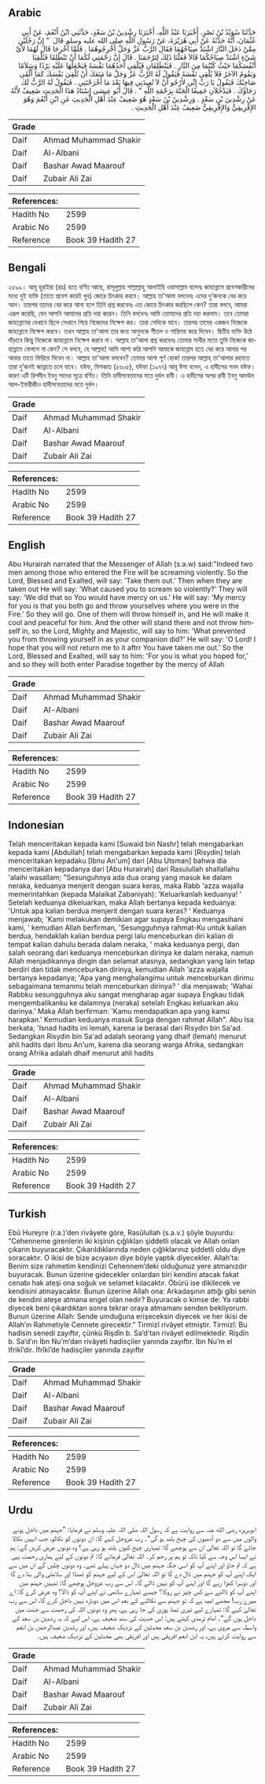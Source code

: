 ## Arabic


<div dir="rtl" lang="ar" style={{fontSize:'larger',backgroundColor:'#f8f9fa',padding:20}}>
حَدَّثَنَا سُوَيْدُ بْنُ نَصْرٍ، أَخْبَرَنَا عَبْدُ اللَّهِ، أَخْبَرَنَا رِشْدِينُ بْنُ سَعْدٍ، حَدَّثَنِي ابْنُ أَنْعُمَ، عَنْ أَبِي عُثْمَانَ، أَنَّهُ حَدَّثَهُ عَنْ أَبِي هُرَيْرَةَ، عَنْ رَسُولِ اللَّهِ صلى الله عليه وسلم قَالَ ‏ "‏ إِنَّ رَجُلَيْنِ مِمَّنْ دَخَلَ النَّارَ اشْتَدَّ صِيَاحُهُمَا فَقَالَ الرَّبُّ عَزَّ وَجَلَّ أَخْرِجُوهُمَا ‏.‏ فَلَمَّا أُخْرِجَا قَالَ لَهُمَا لأَىِّ شَيْءٍ اشْتَدَّ صِيَاحُكُمَا قَالاَ فَعَلْنَا ذَلِكَ لِتَرْحَمَنَا ‏.‏ قَالَ إِنَّ رَحْمَتِي لَكُمَا أَنْ تَنْطَلِقَا فَتُلْقِيَا أَنْفُسَكُمَا حَيْثُ كُنْتُمَا مِنَ النَّارِ ‏.‏ فَيَنْطَلِقَانِ فَيُلْقِي أَحَدُهُمَا نَفْسَهُ فَيَجْعَلُهَا عَلَيْهِ بَرْدًا وَسَلاَمًا وَيَقُومُ الآخَرُ فَلاَ يُلْقِي نَفْسَهُ فَيَقُولُ لَهُ الرَّبُّ عَزَّ وَجَلَّ مَا مَنَعَكَ أَنْ تُلْقِيَ نَفْسَكَ كَمَا أَلْقَى صَاحِبُكَ فَيَقُولُ يَا رَبِّ إِنِّي لأَرْجُو أَنْ لاَ تُعِيدَنِي فِيهَا بَعْدَ مَا أَخْرَجْتَنِي ‏.‏ فَيَقُولُ لَهُ الرَّبُّ لَكَ رَجَاؤُكَ ‏.‏ فَيَدْخُلاَنِ جَمِيعًا الْجَنَّةَ بِرَحْمَةِ اللَّهِ ‏"‏ ‏.‏ قَالَ أَبُو عِيسَى إِسْنَادُ هَذَا الْحَدِيثِ ضَعِيفٌ لأَنَّهُ عَنْ رِشْدِينَ بْنِ سَعْدٍ ‏.‏ وَرِشْدِينُ بْنُ سَعْدٍ هُوَ ضَعِيفٌ عِنْدَ أَهْلِ الْحَدِيثِ عَنِ ابْنِ أَنْعُمَ وَهُوَ الإِفْرِيقِيُّ وَالإِفْرِيقِيُّ ضَعِيفٌ عِنْدَ أَهْلِ الْحَدِيثِ ‏.‏
</div>
<div style={{backgroundColor:'#f8f9fa',padding:20, marginBottom: 10}}><table> <thead> <tr> <th>Grade</th> <th></th> </tr> </thead> <tbody> <tr><td>Daif</td><td>Ahmad Muhammad Shakir</td></tr><tr><td>Daif</td><td>Al-Albani</td></tr><tr><td>Daif</td><td>Bashar Awad Maarouf</td></tr><tr><td>Daif</td><td>Zubair Ali Zai</td></tr></tbody></table><table> <thead> <tr> <th>References:</th> <th></th> </tr> </thead> <tbody><tr><td>Hadith No</td><td>2599</td></tr><tr><td>Arabic No</td><td>2599</td></tr><tr><td>Reference</td><td>Book 39 Hadith 27</td></tr></tbody></table></div>

## Bengali


<div dir="ltr" lang="bn" style={{fontSize:'larger',backgroundColor:'#f8f9fa',padding:20}}>
২৫৯৯। আবূ হুরাইরা (রাঃ) হতে বর্ণিত আছে, রাসূলুল্লাহ সাল্লাল্লাহু আলাইহি ওয়াসাল্লাম বলেনঃ জাহান্নামে প্রবেশকারীদের মধ্যে দুই ব্যক্তি (তাতে প্রবেশ করেই খুব) জোরে চিৎকার করবে। আল্লাহ তা'আলা বলবেনঃ এদের দু’জনকে বের করে আন। তারপর তাদের বের করে আনা হলে তিনি প্রশ্ন করবেনঃ এত জোরে চিৎকার করছিলে কেন? তারা বলবে, আমরা এরূপ করেছি, যেন আপনি আমাদের প্রতি দয়া করেন। তিনি বলবেনঃ আমি তোমাদের প্রতি দয়া করলাম। তবে তোমরা জাহান্নামের যেখানে ছিলে সেখানে গিয়ে নিজেদের নিক্ষেপ কর। তারা সেদিকে যাবে। তারপর তাদের একজন নিজেকে জাহান্নামে নিক্ষেপ করবে। তখন আল্লাহ তা'আলা তার জন্য আগুনকে শীতল ও শান্তিময় করে দিবেন। দ্বিতীয় ব্যক্তি উঠে দাঁড়াবে কিন্তু নিজেকে জাহান্নামে নিক্ষেপ করবে না। আল্লাহ তা'আলা প্রশ্ন করবেনঃ তোমার সাখীর মতো তুমি নিজেকে জাহান্নামে ফেললে না কেন? সে বলবে, হে আল্লাহ! আমি আশা করি আপনি আমাকে জাহান্নাম হতে বের করে আনার পর আবার তাতে ফিরিয়ে দিবেন না। আল্লাহ তা'আলা বলবেন? তোমার আশা পূর্ণ হোক! তারপর আল্লাহ্ তা'আলার রহমতে তারা দু’জনই জান্নাতে চলে যাবে। যঈফ, মিশকাত (৫৬০৫), যঈফা (১৯৭৭) আবূ ঈসা বলেন, এ হাদীসের সনদ যঈফ। কারণ এটি রিশদীন ইবনু সাদের সূত্রে বর্ণিত। তিনি হাদীসবেত্তাদের মতে দুর্বল রাবী। এ হাদীসের অপর রাবী ইবনু আনউম আল-ইফরীকীও হাদীসবেত্তাদের মতে দুর্বল।
</div>
<div style={{backgroundColor:'#f8f9fa',padding:20, marginBottom: 10}}><table> <thead> <tr> <th>Grade</th> <th></th> </tr> </thead> <tbody> <tr><td>Daif</td><td>Ahmad Muhammad Shakir</td></tr><tr><td>Daif</td><td>Al-Albani</td></tr><tr><td>Daif</td><td>Bashar Awad Maarouf</td></tr><tr><td>Daif</td><td>Zubair Ali Zai</td></tr></tbody></table><table> <thead> <tr> <th>References:</th> <th></th> </tr> </thead> <tbody><tr><td>Hadith No</td><td>2599</td></tr><tr><td>Arabic No</td><td>2599</td></tr><tr><td>Reference</td><td>Book 39 Hadith 27</td></tr></tbody></table></div>

## English


<div dir="ltr" lang="en" style={{fontSize:'larger',backgroundColor:'#f8f9fa',padding:20}}>
Abu Hurairah narrated that the Messenger of Allah (s.a.w) said:"Indeed two men among those who entered the Fire will be screaming violently. So the Lord, Blessed and Exalted, will say: 'Take them out.' Then when they are taken out He will say: 'What caused you to scream so violently?' They will say: 'We did that so You would have mercy on us.' He will say: 'My mercy for you is that you both go and throw yourselves where you were in the Fire.' So they will go. One of them will throw himself in, and He will make it cool and peaceful for him. And the other will stand there and not throw himself in, so the Lord, Mighty and Majestic, will say to him: 'What prevented you from throwing yourself in as your companion did?' He will say: 'O Lord! I hope that you will not return me to it aftrr You have taken me out.' So the Lord, Blessed and Exalted, will say to him: 'For you is what you hoped for,' and so they will both enter Paradise together by the mercy of Allah
</div>
<div style={{backgroundColor:'#f8f9fa',padding:20, marginBottom: 10}}><table> <thead> <tr> <th>Grade</th> <th></th> </tr> </thead> <tbody> <tr><td>Daif</td><td>Ahmad Muhammad Shakir</td></tr><tr><td>Daif</td><td>Al-Albani</td></tr><tr><td>Daif</td><td>Bashar Awad Maarouf</td></tr><tr><td>Daif</td><td>Zubair Ali Zai</td></tr></tbody></table><table> <thead> <tr> <th>References:</th> <th></th> </tr> </thead> <tbody><tr><td>Hadith No</td><td>2599</td></tr><tr><td>Arabic No</td><td>2599</td></tr><tr><td>Reference</td><td>Book 39 Hadith 27</td></tr></tbody></table></div>

## Indonesian


<div dir="ltr" lang="id" style={{fontSize:'larger',backgroundColor:'#f8f9fa',padding:20}}>
Telah menceritakan kepada kami [Suwaid bin Nashr] telah mengabarkan kepada kami [Abdullah] telah mengabarkan kepada kami [Risydin] telah menceritakan kepadaku [Ibnu An'um] dari [Abu Utsman] bahwa dia menceritakan kepadanya dari [Abu Hurairah] dari Rasulullah shallallahu 'alaihi wasallam; "Sesunguhnya ada dua orang yang masuk ke dalam neraka, keduanya menjerit dengan suara keras, maka Rabb 'azza wajalla memerintahkan (kepada Malaikat Zabaniyah): 'Keluarkanlah keduanya! ' Setelah keduanya dikeluarkan, maka Allah bertanya kepada keduanya: 'Untuk apa kalian berdua menjerit dengan suara keras? ' Keduanya menjawab; 'Kami melakukan demikian agar supaya Engkau mengasihani kami, ' kemudian Allah berfirman, 'Sesungguhnya rahmat-Ku untuk kalian berdua, hendaklah kalian berdua pergi lalu menceburkan diri kalian di tempat kalian dahulu berada dalam neraka, ' maka keduanya pergi, dan salah seorang dari keduanya menceburkan dirinya ke dalam neraka, namun Allah menjadikannya dingin dan selamat atasnya, sedangkan yang lain tetap berdiri dan tidak menceburkan dirinya, kemudian Allah 'azza wajalla bertanya kepadanya; 'Apa yang menghalangimu untuk menceburkan dirimu sebagaimana temanmu telah menceburkan dirinya? ' dia menjawab; 'Wahai Rabbku sesungguhnya aku sangat mengharap agar supaya Engkau tidak mengembalikanku ke dalamnya (neraka) setelah Engkau keluarkan aku darinya.' Maka Allah berfirman: 'Kamu mendapatkan apa yang kamu harapkan.' Kemudian keduanya masuk Surga dengan rahmat Allah". Abu Isa berkata; 'Isnad hadits ini lemah, karena ia berasal dari Risydin bin Sa'ad. Sedangkan Risydin bin Sa'ad adalah seorang yang dhaif (lemah) menurut ahli hadits dari Ibnu An'um, karena dia seorang warga Afrika, sedangkan orang Afrika adalah dhaif menurut ahli hadits
</div>
<div style={{backgroundColor:'#f8f9fa',padding:20, marginBottom: 10}}><table> <thead> <tr> <th>Grade</th> <th></th> </tr> </thead> <tbody> <tr><td>Daif</td><td>Ahmad Muhammad Shakir</td></tr><tr><td>Daif</td><td>Al-Albani</td></tr><tr><td>Daif</td><td>Bashar Awad Maarouf</td></tr><tr><td>Daif</td><td>Zubair Ali Zai</td></tr></tbody></table><table> <thead> <tr> <th>References:</th> <th></th> </tr> </thead> <tbody><tr><td>Hadith No</td><td>2599</td></tr><tr><td>Arabic No</td><td>2599</td></tr><tr><td>Reference</td><td>Book 39 Hadith 27</td></tr></tbody></table></div>

## Turkish


<div dir="ltr" lang="tr" style={{fontSize:'larger',backgroundColor:'#f8f9fa',padding:20}}>
Ebû Hureyre (r.a.)’den rivâyete göre, Rasûlullah (s.a.v.) şöyle buyurdu: “Cehenneme girenlerin iki kişinin çığlıkları şiddetli olacak ve Allah onları çıkarın buyuracaktır. Çıkarıldıklarında neden çığlıklarınız şiddetli oldu diye soracaktır. O ikisi de bize acıyasın diye böyle yaptık diyecekler. Allah’ta: Benim size rahmetim kendinizi Cehennem’deki olduğunuz yere atmanızdır buyuracak. Bunun üzerine gidecekler onlardan biri kendini atacak fakat cenabı hak ateşi ona soğuk ve selamet kılacaktır. Öbürü ise dikilecek ve kendisini atmayacaktır. Bunun üzerine Allah ona: Arkadaşının attığı gibi senin de kendini ateşe atmana engel olan nedir? Buyuracak o kimse de: Ya rabbi diyecek beni çıkardıktan sonra tekrar oraya atmamanı senden bekliyorum. Bunun üzerine Allah: Sende umduğuna erişeceksin diyecek ve her ikisi de Allah’ın Rahmetiyle Cennete girecektir.” Tirmizî rivâyet etmiştir. Tirmizî: Bu hadisin senedi zayıftır, çünkü Rişdîn b. Sa’d’tan rivâyet edilmektedir. Rişdîn b. Sa’d’ın İbn Nu’m’dan rivâyeti hadisçiler yanında zayıftır. İbn Nu’m el Ifrikî’dir. İfrîkî’de hadisçiler yanında zayıftır
</div>
<div style={{backgroundColor:'#f8f9fa',padding:20, marginBottom: 10}}><table> <thead> <tr> <th>Grade</th> <th></th> </tr> </thead> <tbody> <tr><td>Daif</td><td>Ahmad Muhammad Shakir</td></tr><tr><td>Daif</td><td>Al-Albani</td></tr><tr><td>Daif</td><td>Bashar Awad Maarouf</td></tr><tr><td>Daif</td><td>Zubair Ali Zai</td></tr></tbody></table><table> <thead> <tr> <th>References:</th> <th></th> </tr> </thead> <tbody><tr><td>Hadith No</td><td>2599</td></tr><tr><td>Arabic No</td><td>2599</td></tr><tr><td>Reference</td><td>Book 39 Hadith 27</td></tr></tbody></table></div>

## Urdu


<div dir="rtl" lang="ur" style={{fontSize:'larger',backgroundColor:'#f8f9fa',padding:20}}>
ابوہریرہ رضی الله عنہ سے روایت ہے کہ رسول اللہ صلی اللہ علیہ وسلم نے فرمایا: ”جہنم میں داخل ہونے والوں میں سے دو آدمیوں کی چیخ بلند ہو گی“۔ رب عزوجل کہے گا: ان دونوں کو نکالو، جب انہیں نکالا جائے گا تو اللہ تعالیٰ ان سے پوچھے گا: تمہاری چیخ کیوں بلند ہو رہی ہے؟ وہ دونوں عرض کریں گے: ہم نے ایسا اس وجہ سے کیا تاکہ تو ہم پر رحم کر۔ اللہ تعالیٰ فرمائے گا: تم دونوں کے لیے ہماری رحمت یہی ہے کہ تم جاؤ اور اپنے آپ کو اسی جگہ جہنم میں ڈال دو جہاں پہلے تھے۔ وہ دونوں چلیں گے ان میں سے ایک اپنے آپ کو جہنم میں ڈال دے گا تو اللہ تعالیٰ اس کے لیے جہنم کو ٹھنڈا اور سلامتی والی بنا دے گا اور دوسرا کھڑا رہے گا اور اپنے آپ کو نہیں ڈالے گا۔ اس سے رب عزوجل پوچھے گا: تمہیں جہنم میں اپنے آپ کو ڈالنے سے کس چیز نے روکا؟ جیسے تمہارے ساتھی نے اپنے آپ کو ڈالا؟ وہ عرض کرے گا: اے میرے رب! مجھے امید ہے کہ تو جہنم سے نکالنے کے بعد اس میں دوبارہ نہیں داخل کرے گا، اس سے رب تعالیٰ کہے گا: تمہارے لیے تیری تمنا پوری کی جا رہی ہے، پھر وہ دونوں اللہ کی رحمت سے جنت میں داخل ہوں گے“۔ امام ترمذی کہتے ہیں: اس حدیث کی سند ضعیف ہے، اس لیے کہ یہ رشدین بن سعد کے واسطہ سے مروی ہے، اور رشدین بن سعد محدثین کے نزدیک ضعیف ہیں، اور رشدین عبدالرحمٰن بن انعم سے روایت کرتے ہیں، یہ ابن انعم افریقی ہیں اور افریقی بھی محدثین کے نزدیک ضعیف ہیں۔
</div>
<div style={{backgroundColor:'#f8f9fa',padding:20, marginBottom: 10}}><table> <thead> <tr> <th>Grade</th> <th></th> </tr> </thead> <tbody> <tr><td>Daif</td><td>Ahmad Muhammad Shakir</td></tr><tr><td>Daif</td><td>Al-Albani</td></tr><tr><td>Daif</td><td>Bashar Awad Maarouf</td></tr><tr><td>Daif</td><td>Zubair Ali Zai</td></tr></tbody></table><table> <thead> <tr> <th>References:</th> <th></th> </tr> </thead> <tbody><tr><td>Hadith No</td><td>2599</td></tr><tr><td>Arabic No</td><td>2599</td></tr><tr><td>Reference</td><td>Book 39 Hadith 27</td></tr></tbody></table></div>